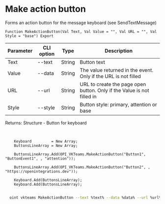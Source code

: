 ﻿---
sidebar_position: 12
---

# Make action button
 Forms an action button for the message keyboard (see SendTextMessage)



`Function MakeActionButton(Val Text, Val Value = "", Val URL = "", Val Style = "base") Export`

  | Parameter | CLI option | Type | Description |
  |-|-|-|-|
  | Text | --text | String | Button text |
  | Value | --data | String | The value returned in the event. Only if the URL is not filled |
  | URL | --url | String | URL to create the page open button. Only if the Value is not filled in |
  | Style | --style | String | Button style: primary, attention or base |

  
  Returns:  Structure - Button for keyboard

<br/>




```bsl title="Code example"
    Keyboard         = New Array;
    ButtonsLineArray = New Array;

    ButtonsLineArray.Add(OPI_VKTeams.MakeActionButton("Button1", "ButtonEvent1", , "attention"));

    ButtonsLineArray.Add(OPI_VKTeams.MakeActionButton("Button2", , "https://openintegrations.dev"));

    Keyboard.Add(ButtonsLineArray);
    Keyboard.Add(ButtonsLineArray);
```



```sh title="CLI command example"
    
  oint vkteams MakeActionButton --text %text% --data %data% --url %url% --style %style%

```

```json title="Result"

```
